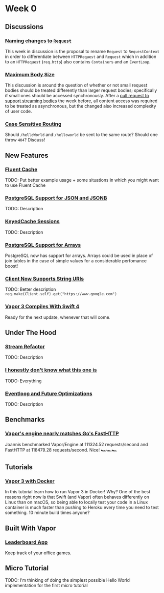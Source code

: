 # Week 0

## Discussions

### [Naming changes to `Request`](https://github.com/vapor/vapor/issues/1443)
This week in discussion is the proposal to rename `Request` to `RequestContext` in order to differentiate between `HTTPRequest` and `Request` which in addition to an `HTTPRequest` (`req.http`) also contains `Container`s and an `EventLoop`.

### [Maximum Body Size](https://github.com/vapor/engine/issues/205)
This discussion is around the question of whether or not small request bodies should be treated differently than larger request bodies; specifically if small ones should be accessed synchronously. After a [pull request to support streaming bodies](https://github.com/vapor/vapor/pull/1435) the week before, all content access was required to be treated as asynchronous, but the changed also increased complexity of user code.

### [Case Sensitive Routing](https://github.com/vapor/vapor/issues/1196)
Should `/helloWorld` and `/helloworld` be sent to the same route? Should one throw `404`? Discuss!

## New Features

### [Fluent Cache](https://github.com/vapor/fluent/pull/358)
TODO: Put better example usage + some situations in which you might want to use Fluent Cache

### [PostgreSQL Support for JSON and JSONB](https://github.com/vapor/postgresql/issues/2#issuecomment-359335233)
TODO: Description

### [KeyedCache Sessions](https://github.com/vapor/vapor/pull/1444)
TODO: Description

### [PostgreSQL Support for Arrays](https://github.com/vapor/fluent-postgresql/pull/4)
PostgreSQL now has support for arrays. Arrays could be used in place of join tables in the case of simple values for a considerable perfomance boost!

### [Client Now Supports String URIs](https://github.com/vapor/vapor/pull/1446)
TODO: Better description
`req.make(Client.self).get("https://www.google.com")`

### [Vapor 3 Compiles With Swift 4](https://github.com/vapor/vapor/pull/1384)
Ready for the next update, whenever that will come.

## Under The Hood

### [Stream Refactor](https://github.com/vapor/async/pull/52)
TODO: Description

### [I honestly don't know what this one is](https://github.com/vapor/core/pull/86)
TODO: Everything

### [Eventloop and Future Optimizations](https://github.com/vapor/async/pull/57)
TODO: Description

## Benchmarks

### [Vapor's engine nearly matches Go's FastHTTP](https://github.com/vapor/engine/pull/211#issuecomment-360758758)
Joannis benchmarked Vapor/Engine at 111324.52 requests/second and FastHTTP at 118479.28 requests/second. Nice! 🏎🏎🏎

## Tutorials

### [Vapor 3 with Docker](https://bygri.github.io/2018/01/25/vapor-3-with-docker.html)
In this tutorial learn how to run Vapor 3 in Docker! Why? One of the best reasons right now is that Swift (and Vapor) often behaves differently on Linux than on macOS, so being able to locally test your code in a Linux container is much faster than pushing to Heroku every time you need to test something. 10 minute build times anyone?

## Built With Vapor

### [Leaderboard App](https://leaderboardapp.com)
Keep track of your office games.

## Micro Tutorial
TODO: I'm thinking of doing the simplest possible Hello World implementation for the first micro tutorial
